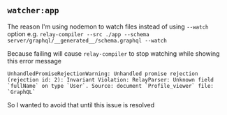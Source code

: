 `watcher:app`
---------------
The reason I'm using nodemon to watch files instead of using `--watch` option e.g.
`relay-compiler --src ./app --schema server/graphql/__generated__/schema.graphql --watch`

Because failing will cause `relay-compiler` to stop watching while showing this error message
```
UnhandledPromiseRejectionWarning: Unhandled promise rejection (rejection id: 2): Invariant Violation: RelayParser: Unknown field `fullName` on type `User`. Source: document `Profile_viewer` file: `GraphQL`
```

So I wanted to avoid that until this issue is resolved
